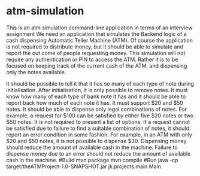 # atm-simulation
This is an atm simulation command-line application in terms of an interview assignment 
We need an application that simulates the Backend logic of a cash dispensing
Automatic Teller Machine (ATM).
Of course the application is not required to distribute money, but it should be
able to simulate and report the out come of people requesting money.
This simulation will not require any authentication or PIN to access the ATM.
Rather it is to be focused on keeping track of the current cash of the ATM,
and dispensing only the notes available.

It should be possible to tell it that it has so many of each type of note during
initialisation. After initialisation, it is only possible to remove notes.
It must know how many of each type of bank note it has and it should be able
to report back how much of each note it has.
It must support $20 and $50 notes.
It should be able to dispense only legal combinations of notes. For example, a
request for $100 can be satisfied by either five $20 notes or two $50 notes. It
is not required to present a list of options.
If a request cannot be satisfied due to failure to find a suitable combination of
notes, it should report an error condition in some fashion. For example, in an
ATM with only $20 and $50 notes, it is not possible to dispense $30.
Dispensing money should reduce the amount of available cash in the
machine.
Failure to dispense money due to an error should not reduce the amount of
available cash in the machine.
#Build
mvn package
mvn compile
#Run
java -cp target/theATMProject-1.0-SNAPSHOT.jar jk.projects.main.Main
